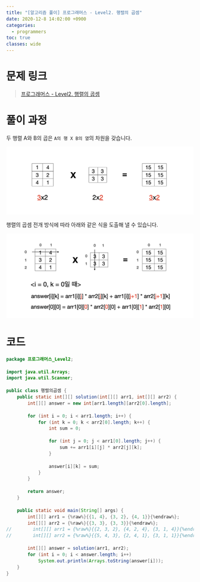 ```yaml
---
title: "[알고리즘 풀이] 프로그래머스 - Level2. 행렬의 곱셈"
date: 2020-12-8 14:02:00 +0900
categories:
  - programmers
toc: true
classes: wide
---
```


# 문제 링크

> [프로그래머스 - Level2. 행렬의 곱셈](https://programmers.co.kr/learn/courses/30/lessons/12949)

# 풀이 과정

두 행렬 A와 B의 곱은 `A의 행 X B의 열`의 차원을 갖습니다.

![/assets/images/행렬의곱셈1.png](/assets/images/행렬의곱셈1.png)

행렬의 곱셈 전개 방식에 따라 아래와 같은 식을 도출해 낼 수 있습니다.

![/assets/images/행렬의곱셈2.png](/assets/images/행렬의곱셈2.png)

# 코드

```java
package 프로그래머스_Level2;

import java.util.Arrays;
import java.util.Scanner;

public class 행렬의곱셈 {
    public static int[][] solution(int[][] arr1, int[][] arr2) {
        int[][] answer = new int[arr1.length][arr2[0].length];

        for (int i = 0; i < arr1.length; i++) {
            for (int k = 0; k < arr2[0].length; k++) {
                int sum = 0;

                for (int j = 0; j < arr1[0].length; j++) {
                    sum += arr1[i][j] * arr2[j][k];
                }

                answer[i][k] = sum;
            }
        }

        return answer;
    }

    public static void main(String[] args) {
        int[][] arr1 = {%raw%}{{1, 4}, {3, 2}, {4, 1}}{%endraw%};
        int[][] arr2 = {%raw%}{{3, 3}, {3, 3}}{%endraw%};
//        int[][] arr1 = {%raw%}{{2, 3, 2}, {4, 2, 4}, {3, 1, 4}}{%endraw%};
//        int[][] arr2 = {%raw%}{{5, 4, 3}, {2, 4, 1}, {3, 1, 1}}{%endraw%};

        int[][] answer = solution(arr1, arr2);
        for (int i = 0; i < answer.length; i++)
            System.out.println(Arrays.toString(answer[i]));
    }
}
```
